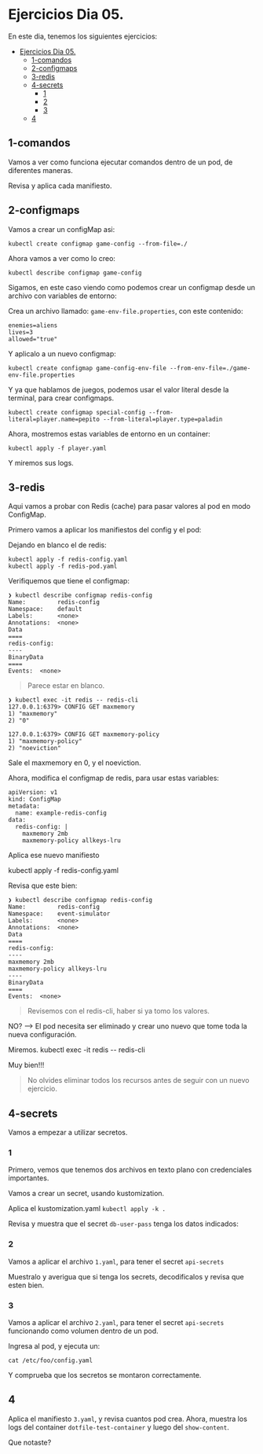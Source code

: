 # Ejercicios Dia 05.

En este dia, tenemos los siguientes ejercicios:

- [Ejercicios Dia 05.](#ejercicios-dia-05)
  - [1-comandos](#1-comandos)
  - [2-configmaps](#2-configmaps)
  - [3-redis](#3-redis)
  - [4-secrets](#4-secrets)
    - [1](#1)
    - [2](#2)
    - [3](#3)
  - [4](#4)


## 1-comandos

Vamos a ver como funciona ejecutar comandos dentro de un pod, de diferentes maneras.

Revisa y aplica cada manifiesto.

## 2-configmaps

Vamos a crear un configMap asi:

`kubectl create configmap game-config --from-file=./`

Ahora vamos a ver como lo creo:

`kubectl describe configmap game-config`

Sigamos, en este caso viendo como podemos crear un configmap desde un archivo con variables de entorno:

Crea un archivo llamado: `game-env-file.properties`, con este contenido:

```
enemies=aliens
lives=3
allowed="true"
```

Y aplicalo a un nuevo configmap:

```
kubectl create configmap game-config-env-file --from-env-file=./game-env-file.properties
```

Y ya que hablamos de juegos, podemos usar el valor literal desde la terminal, para crear configmaps.

`kubectl create configmap special-config --from-literal=player.name=pepito --from-literal=player.type=paladin`

Ahora, mostremos estas variables de entorno en un container:

`kubectl apply -f player.yaml`

Y miremos sus logs.

## 3-redis

Aqui vamos a probar con Redis (cache) para pasar valores al pod en modo ConfigMap.

Primero vamos a aplicar los manifiestos del config y el pod:

Dejando en blanco el de redis:

```
kubectl apply -f redis-config.yaml
kubectl apply -f redis-pod.yaml
```

Verifiquemos que tiene el configmap:

```
❯ kubectl describe configmap redis-config
Name:         redis-config
Namespace:    default
Labels:       <none>
Annotations:  <none>
Data
====
redis-config:
----
BinaryData
====
Events:  <none>
```

> Parece estar en blanco.

```
❯ kubectl exec -it redis -- redis-cli
127.0.0.1:6379> CONFIG GET maxmemory
1) "maxmemory"
2) "0"
 
127.0.0.1:6379> CONFIG GET maxmemory-policy
1) "maxmemory-policy"
2) "noeviction"
```
Sale el maxmemory en 0, y el noeviction.

Ahora, modifica el configmap de redis, para usar estas variables:

```
apiVersion: v1
kind: ConfigMap
metadata:
  name: example-redis-config
data:
  redis-config: |
    maxmemory 2mb
    maxmemory-policy allkeys-lru    
```

Aplica ese nuevo manifiesto

kubectl apply -f redis-config.yaml

Revisa que este bien:

```
❯ kubectl describe configmap redis-config
Name:         redis-config
Namespace:    event-simulator
Labels:       <none>
Annotations:  <none>
Data
====
redis-config:
----
maxmemory 2mb
maxmemory-policy allkeys-lru
----
BinaryData
====
Events:  <none>
```

> Revisemos con el redis-cli, haber si ya tomo los valores.

NO? --> El pod necesita ser eliminado y crear uno nuevo que tome toda la nueva configuración.

Miremos.
kubectl exec -it redis -- redis-cli

Muy bien!!!

> No olvides eliminar todos los recursos antes de seguir con un nuevo ejercicio.

## 4-secrets

Vamos a empezar a utilizar secretos.

### 1

Primero, vemos que tenemos dos archivos en texto plano con credenciales importantes.

Vamos a crear un secret, usando kustomization.

Aplica el kustomization.yaml
`kubectl apply -k .`

Revisa y muestra que el secret `db-user-pass` tenga los datos indicados:

### 2

Vamos a aplicar el archivo `1.yaml`, para tener el secret `api-secrets`

Muestralo y averigua que si tenga los secrets, decodificalos y revisa que esten bien.

### 3 

Vamos a aplicar el archivo `2.yaml`, para tener el secret `api-secrets` funcionando como volumen dentro de un pod.

Ingresa al pod, y ejecuta un:

`cat /etc/foo/config.yaml`

Y comprueba que los secretos se montaron correctamente.

## 4
Aplica el manifiesto `3.yaml`, y revisa cuantos pod crea.
Ahora, muestra los logs del container `dotfile-test-container` y luego del `show-content`.

Que notaste?
